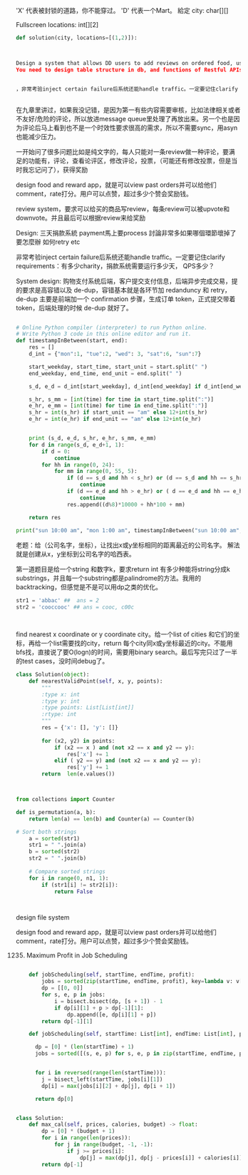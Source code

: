 

'X' 代表被封锁的道路，你不能穿过。
'D' 代表一个Mart。
給定
city: char[][]

Fullscreen
locations: int[][2]

```py
def solution(city, locations=[(1,2)]):



Design a system that allows DD users to add reviews on ordered food, users will earn rewards based on the quality of the review. For exampel, if number of upvote is 100, user could get 1$, if downvote is 100, user's balance would be decreased 1$.
You need to design t‍‍‌‌‌‍‌‍‍‍‍‌‌‍‍‍‌able structure in db, and functions of Restful APIs if possible.


，非常考验inject certain failure后系统还能handle traffic。一定要记住clarify requirements：有多少charity，捐款系统需要运行多少天， QPS多少？



```

在九章里讲过，如果我没记错，是因为第一有些内容需要审核，比如法律相关或者不友好/危险的评论，所以放进message queue里处理了再放出来。另一个也是因为评论后马上看到也不是一个时效性要求很高的需求，所以不需要sync，用asyn也能减少压力。


一开始问了很多问题比如是纯文字的，每人只能对一条review做一种评论，要满足的功能有，评论，查看论评区，修改评论，投票，（可能还有修改投票，但是当时我忘记问了），获得奖励


design food and reward app，就是可以view past orders并可以给他们comment，rate打分。用户可以点赞，超过多少个赞会奖励钱。


review system，要求可以给买的商品写review，每条review可以被upvote和downvote。并且最后可以根据review来给奖励


Design: 三天捐款系統 payment馬上要process 討論非常多如果哪個環節壞掉了要怎麼辦 如何retry etc


非常考验inject certain failure后系统还能handle traffic。一定要记住clarify requirements：有多少charity，捐款系统需要运行多少天， QPS多少？

System design: 购物支付系统后端，客户提交支付信息，后端异步完成交易，提的要求是高容错以及 de-dup，容错基本就是各环节加 r‍‍‌‌‌‍‌‍‍‍‍‌‌‍‍‍‌edanduncy 和 retry，de-dup 主要是前端加一个 confirmation 步骤，生成订单 token，正式提交带着 token，后端处理的时候 de-dup 就好了。


```py

# Online Python compiler (interpreter) to run Python online.
# Write Python 3 code in this online editor and run it.
def timestampInBetween(start, end):
    res = []
    d_int = {"mon":1, "tue":2, "wed": 3, "sat":6, "sun":7}

    start_weekday, start_time, start_unit = start.split(" ")
    end_weekday, end_time, end_unit = end.split(" ")

    s_d, e_d = d_int[start_weekday], d_int[end_weekday] if d_int[end_weekday] >= d_int[start_weekday] else d_int[end_weekday] + 8

    s_hr, s_mm = [int(time) for time in start_time.split(":")]
    e_hr, e_mm = [int(time) for time in end_time.split(":")]
    s_hr = int(s_hr) if start_unit == "am" else 12+int(s_hr)
    e_hr = int(e_hr) if end_unit == "am" else 12+int(e_hr)


    print (s_d, e_d, s_hr, e_hr, s_mm, e_mm)
    for d in range(s_d, e_d+1, 1):
        if d = 0:
            continue
        for hh in range(0, 24):
            for mm in range(0, 55, 5):
                if (d == s_d and hh < s_hr) or (d == s_d and hh == s_hr and mm < int(s_mm)):
                    continue
                if (d == e_d and hh > e_hr) or ( d == e_d and hh == e_hr and mm > int(e_mm)):
                    continue
                res.append((d%8)*10000 + hh*100 + mm)

    return res
    
print("sun 10:00 am", "mon 1:00 am", timestampInBetween("sun 10:00 am", "mon 1:00 am"))

```


老题：给（公司名字，坐标），让找出x或y坐标相同的距离最近的公司名字。
解法就是创建从x，y坐标到公司名字的哈西表。



第一道题目是给一个string 和数字k，要求return int 有多少种能将string分成k substrings，并且每一个substring都是palindrome的方法。我用的backtracking，但感觉是不是可以用dp之类的优化。

```py
str1 = 'abbac' ##  ans = 2
str2 = 'cooccooc' ## ans = cooc, c00c




```



find nearest x coordinate or y coordinate city。给一个list of cities 和它们的坐标，再给一个list需要找的city，return 每个city同x或y坐标最近的city。不能用bfs找，直接说了要O(logn)的时间‍‍‌‌‌‍‌‍‍‍‍‌‌‍‍‍‌，需要用binary search。最后写完只过了一半的test cases，没时间debug了。

```py
class Solution(object):
    def nearestValidPoint(self, x, y, points):
        """
        :type x: int
        :type y: int
        :type points: List[List[int]]
        :rtype: int
        """
        res = {'x': [], 'y': []}
        
        for (x2, y2) in points:
            if (x2 == x ) and (not x2 == x and y2 == y):
                res['x'] += 1
            elif ( y2 == y) and (not x2 == x and y2 == y):
                res['y'] += 1
        return  len(e.values())



```




```py

from collections import Counter

def is_permutation(a, b):
    return len(a) == len(b) and Counter(a) == Counter(b)

# Sort both strings
    a = sorted(str1)
    str1 = " ".join(a)
    b = sorted(str2)
    str2 = " ".join(b)
 
    # Compare sorted strings
    for i in range(0, n1, 1):
        if (str1[i] != str2[i]):
            return False




```


design file system



design food and reward app，就是可以view past orders并可以给他们comment，rate打分。用户可以点赞，超过多少个赞会奖励钱。


1235. Maximum Profit in Job Scheduling

```py

    def jobScheduling(self, startTime, endTime, profit):
        jobs = sorted(zip(startTime, endTime, profit), key=lambda v: v[1])
        dp = [[0, 0]]
        for s, e, p in jobs:
            i = bisect.bisect(dp, [s + 1]) - 1
            if dp[i][1] + p > dp[-1][1]:
                dp.append([e, dp[i][1] + p])
        return dp[-1][1]

    def jobScheduling(self, startTime: List[int], endTime: List[int], profit: List[int]) -> int:

      dp = [0] * (len(startTime) + 1)
      jobs = sorted([(s, e, p) for s, e, p in zip(startTime, endTime, profit)])


      for i in reversed(range(len(startTime))):
        j = bisect_left(startTime, jobs[i][1])
        dp[i] = max(jobs[i][2] + dp[j], dp[i + 1])

      return dp[0]

```


```py

class Solution:     
    def max_cal(self, prices, calories, budget) -> float:         
        dp = [0] * (budget + 1)         
        for i in range(len(prices)):             
            for j in range(budget, -1, -1):                 
                if j >= prices[i]:                     
                    dp[j] = max(dp[j], dp[j - prices[i]] + calories[i])             
        return dp[-1]



```